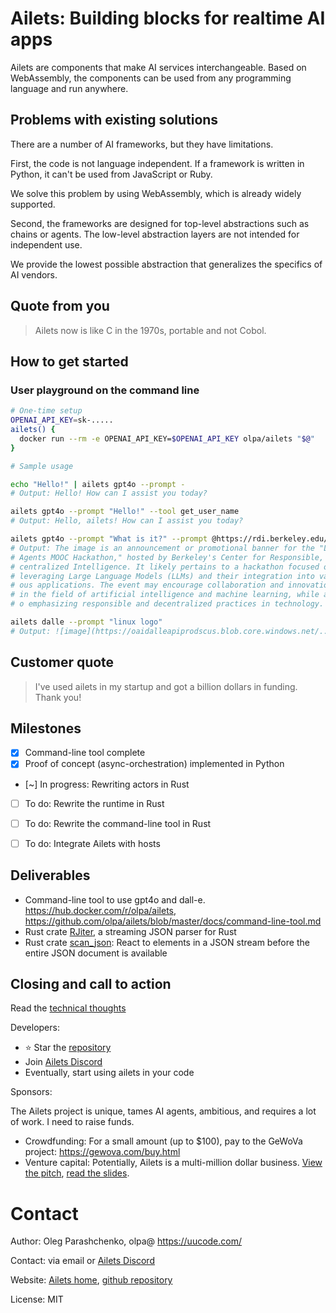 # Ailets: Building blocks for realtime AI apps

Ailets are components that make AI services interchangeable. Based on WebAssembly, the components can be used from any programming language and run anywhere.


## Problems with existing solutions

There are a number of AI frameworks, but they have limitations.

First, the code is not language independent. If a framework is written in Python, it can't be used from JavaScript or Ruby.

We solve this problem by using WebAssembly, which is already widely supported.

Second, the frameworks are designed for top-level abstractions such as chains or agents. The low-level abstraction layers are not intended for independent use.

We provide the lowest possible abstraction that generalizes the specifics of AI vendors.


## Quote from you

> Ailets now is like C in the 1970s, portable and not Cobol.


## How to get started

### User playground on the command line

```bash
# One-time setup
OPENAI_API_KEY=sk-.....
ailets() {
  docker run --rm -e OPENAI_API_KEY=$OPENAI_API_KEY olpa/ailets "$@"
}

# Sample usage

echo "Hello!" | ailets gpt4o --prompt -
# Output: Hello! How can I assist you today?

ailets gpt4o --prompt "Hello!" --tool get_user_name
# Output: Hello, ailets! How can I assist you today?

ailets gpt4o --prompt "What is it?" --prompt @https://rdi.berkeley.edu/llm-agents-hackathon/assets/img/llm_agents_hackathon_banner.png
# Output: The image is an announcement or promotional banner for the "LLM
# Agents MOOC Hackathon," hosted by Berkeley's Center for Responsible, De
# centralized Intelligence. It likely pertains to a hackathon focused on
# leveraging Large Language Models (LLMs) and their integration into vari
# ous applications. The event may encourage collaboration and innovation
# in the field of artificial intelligence and machine learning, while als
# o emphasizing responsible and decentralized practices in technology.

ailets dalle --prompt "linux logo"
# Output: ![image](https://oaidalleapiprodscus.blob.core.windows.net/....)

```

## Customer quote

> I've used ailets in my startup and got a billion dollars in funding. Thank you!


## Milestones

- [x] Command-line tool complete
- [x] Proof of concept (async-orchestration) implemented in Python
- [~] In progress: Rewriting actors in Rust
- [ ] To do: Rewrite the runtime in Rust
- [ ] To do: Rewrite the command-line tool in Rust
- [ ] To do: Integrate Ailets with hosts


## Deliverables

- Command-line tool to use gpt4o and dall-e. <https://hub.docker.com/r/olpa/ailets>, <https://github.com/olpa/ailets/blob/master/docs/command-line-tool.md>
- Rust crate [RJiter](https://crates.io/crates/rjiter), a streaming JSON parser for Rust
- Rust crate [scan_json](https://crates.io/crates/scan_json): React to elements in a JSON stream before the entire JSON document is available


## Closing and call to action

Read the [technical thoughts](./docs/technical-thoughts.md)

Developers:

- ⭐ Star the [repository](https://github.com/olpa/ailets)
- Join [Ailets Discord](https://discord.gg/HEBE3gv2)
- Eventually, start using ailets in your code

Sponsors:

The Ailets project is unique, tames AI agents, ambitious, and requires a lot of work. I need to raise funds.

- Crowdfunding: For a small amount (up to $100), pay to the GeWoVa project: <https://gewova.com/buy.html>
- Venture capital: Potentially, Ailets is a multi-million dollar business. [View the pitch](https://youtu.be/0-YYUNn_EDU?si=GyaEbXYif8t3yjk6), [read the slides](https://drive.google.com/file/d/1xakK9fJkjzBbi9tO6ZFB16IMPCa_D2rR/view?usp=sharing).


# Contact

Author: Oleg Parashchenko, olpa@ <https://uucode.com/>

Contact: via email or [Ailets Discord](https://discord.gg/HEBE3gv2)

Website: [Ailets home](https://ailets.org), [github repository](https://github.com/olpa/ailets)

License: MIT
